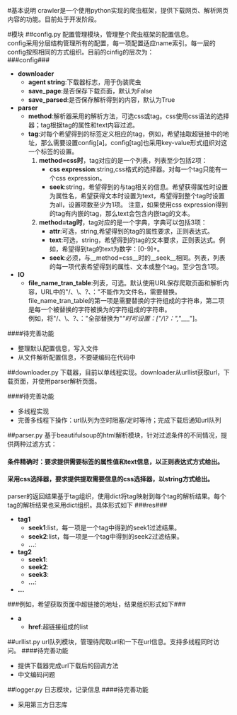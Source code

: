 #基本说明
crawler是一个使用python实现的爬虫框架，提供下载网页、解析网页内容的功能。目前处于开发阶段。

#模块
##config.py
配置管理模块，管理整个爬虫框架的配置信息。  
config采用分层结构管理所有的配置，每一项配置适应name索引。每一层的config按照相同的方式组织。目前的cinfig的层次为：  
###config###
+ __downloader__
    + __agent string__:下载器标志，用于伪装爬虫
    + __save_page__:是否保存下载页面，默认为False
    + __save_parsed__:是否保存解析得到的内容，默认为True
+ __parser__
    + __method__:解析器采用的解析方法，可选css或tag。css使用css语法的选择器；tag根据tag的属性和text内容过滤。  
    + __tag__:对每个希望得到的标签定义相应的tag，例如，希望抽取超链接中的地址，那么需要设置config[a]。config[tag]也采用key-value形式组织对这一个标签的设置。  
        1. __method=css时__，tag对应的是一个列表，列表至少包括2项：
            + __css expression__:string,css格式的选择器。对每一个tag只能有一个css expression。
            + __seek__:string，希望得到的与tag相关的信息。希望获得属性时设置为属性名，希望获得文本时设置为text，希望得到整个tag时设置为all，设置项数至少为1项。
                                注意，如果使用css expression得到的tag有内嵌的tag，那么text会包含内嵌tag的文本。  
        2. __method=tag时__，tag对应的是一个字典，字典可以包括3项：
            + __attr__:可选，string,希望得到的tag的属性要求，正则表达式。
            + __text__:可选，string，希望得到的tag的文本要求，正则表达式。例如，希望得到tag的text为数字：[0-9]+。
            + __seek__:必须，与__method=css__时的__seek__相同。列表，列表的每一项代表希望得到的属性、文本或整个tag。至少包含1项。
+ __IO__
    + __file_name_tran_table__:列表，可选。默认使用URL保存爬取页面和解析内容，URL中的"/、\、?、："不能作为文件名，需要替换。file_name_tran_table的第一项是需要替换的字符组成的字符串，第二项是每一个被替换的字符被换为的字符组成的字符串。  
                                   例如，将"/、\、?、："全部替换为"_"时可设置：["/\\?：","____"]。  
                                   
####待完善功能
- 整理默认配置信息，写入文件
- 从文件解析配置信息，不要硬编码在代码中


##downloader.py
下载器，目前以单线程实现。downloader从urllist获取url，下载页面，并使用parser解析页面。

####待完善功能
- 多线程实现
- 完善多线程下操作：url队列为空时阻塞/定时等待；完成下载后通知url队列

##parser.py
基于beautifulsoup的html解析模块，针对过滤条件的不同情况，提供两种过滤方式：
#### 条件精确时：要求提供需要标签的属性值和text信息，以正则表达式方式给出。
#### 采用css选择器，要求提供提取需要信息的css选择器，以string方式给出。  
parser的返回结果基于tag组织，使用dict将tag映射到每个tag的解析结果。每个tag的解析结果也采用dict组织。具体形式如下
###res###
+ __tag1__
    + __seek1__:list，每一项是一个tag中得到的seek1过滤结果。
    + __seek2__:list，每一项是一个tag中得到的seek2过滤结果。
    + __\.\.\.__:
+ __tag2__
    + __seek1__:
    + __seek2__:
    + __seek3__:
    + __\.\.\.__:
+ __\.\.\.__  

###例如，希望获取页面中超链接的地址，结果组织形式如下###
+ __a__
    + __href__:超链接组成的list

##urllist.py
url队列模块，管理待爬取url和一下在url信息。支持多线程同时访问。
####待完善功能
- 提供下载器完成url下载后的回调方法
- 中文编码问题


##logger.py
日志模块，记录信息
####待完善功能
- 采用第三方日志库